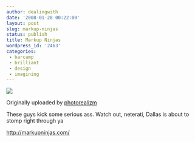 ```yaml
---
author: dealingwith
date: '2008-01-28 00:22:00'
layout: post
slug: markup-ninjas
status: publish
title: Markup Ninjas
wordpress_id: '2463'
categories:
 - barcamp
 - brilliant
 - design
 - imagining
---
```


[![][1]][2]

[][3]

Originally uploaded by [photorealizm][4]

These guys kick some serious ass. Watch out, neterati, Dallas is about to
stomp right through ya


http://markupninjas.com/

   [1]: http://farm3.static.flickr.com/2293/2224339093_1a89f84fda_m.jpg

   [2]: http://www.flickr.com/photos/michaelcummings/2224339093/ (photosharing)

   [3]: http://www.flickr.com/photos/michaelcummings/2224339093/

   [4]: http://www.flickr.com/people/michaelcummings/

